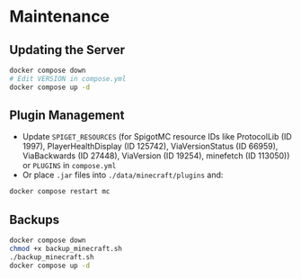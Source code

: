 # Maintenance

## Updating the Server

```bash
docker compose down
# Edit VERSION in compose.yml
docker compose up -d
````

## Plugin Management

* Update `SPIGET_RESOURCES` (for SpigotMC resource IDs like ProtocolLib (ID 1997), PlayerHealthDisplay (ID 125742), ViaVersionStatus (ID 66959), ViaBackwards (ID 27448), ViaVersion (ID 19254), minefetch (ID 113050)) or `PLUGINS` in `compose.yml`
* Or place `.jar` files into `./data/minecraft/plugins` and:

```bash
docker compose restart mc
```

## Backups

```bash
docker compose down
chmod +x backup_minecraft.sh
./backup_minecraft.sh
docker compose up -d
```
